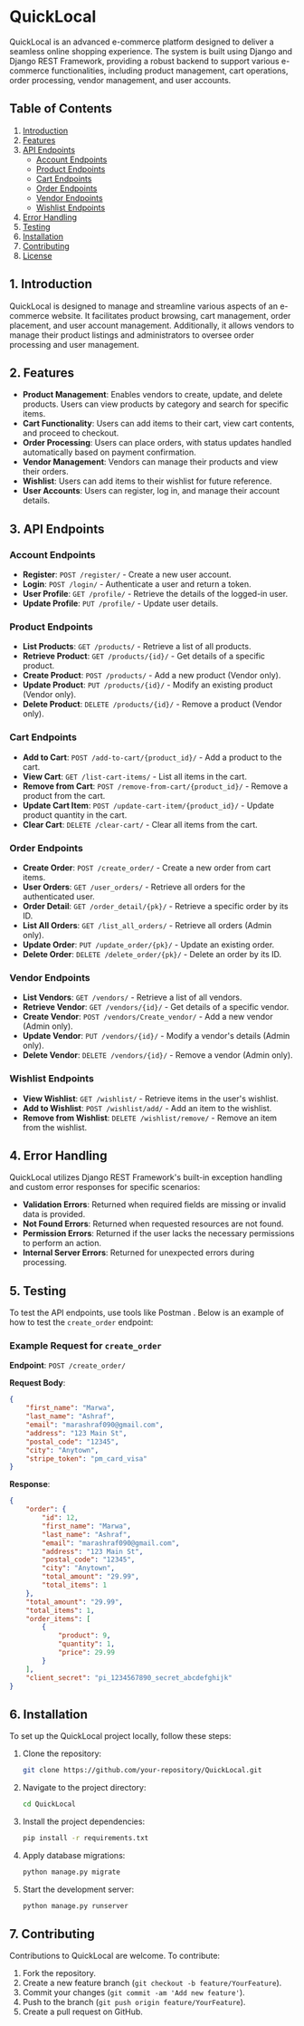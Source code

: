 # QuickLocal

QuickLocal is an advanced e-commerce platform designed to deliver a seamless online shopping experience. The system is built using Django and Django REST Framework, providing a robust backend to support various e-commerce functionalities, including product management, cart operations, order processing, vendor management, and user accounts.

## Table of Contents

1. [Introduction](#introduction)
2. [Features](#features)
3. [API Endpoints](#api-endpoints)
   - [Account Endpoints](#account-endpoints)
   - [Product Endpoints](#product-endpoints)
   - [Cart Endpoints](#cart-endpoints)
   - [Order Endpoints](#order-endpoints)
   - [Vendor Endpoints](#vendor-endpoints)
   - [Wishlist Endpoints](#wishlist-endpoints)
4. [Error Handling](#error-handling)
5. [Testing](#testing)
6. [Installation](#installation)
7. [Contributing](#contributing)
8. [License](#license)

## 1. Introduction

QuickLocal is designed to manage and streamline various aspects of an e-commerce website. It facilitates product browsing, cart management, order placement, and user account management. Additionally, it allows vendors to manage their product listings and administrators to oversee order processing and user management.

## 2. Features

- **Product Management**: Enables vendors to create, update, and delete products. Users can view products by category and search for specific items.
- **Cart Functionality**: Users can add items to their cart, view cart contents, and proceed to checkout.
- **Order Processing**: Users can place orders, with status updates handled automatically based on payment confirmation.
- **Vendor Management**: Vendors can manage their products and view their orders.
- **Wishlist**: Users can add items to their wishlist for future reference.
- **User Accounts**: Users can register, log in, and manage their account details.

## 3. API Endpoints

### Account Endpoints

- **Register**: `POST /register/` - Create a new user account.
- **Login**: `POST /login/` - Authenticate a user and return a token.
- **User Profile**: `GET /profile/` - Retrieve the details of the logged-in user.
- **Update Profile**: `PUT /profile/` - Update user details.

### Product Endpoints

- **List Products**: `GET /products/` - Retrieve a list of all products.
- **Retrieve Product**: `GET /products/{id}/` - Get details of a specific product.
- **Create Product**: `POST /products/` - Add a new product (Vendor only).
- **Update Product**: `PUT /products/{id}/` - Modify an existing product (Vendor only).
- **Delete Product**: `DELETE /products/{id}/` - Remove a product (Vendor only).

### Cart Endpoints

- **Add to Cart**: `POST /add-to-cart/{product_id}/` - Add a product to the cart.
- **View Cart**: `GET /list-cart-items/` - List all items in the cart.
- **Remove from Cart**: `POST /remove-from-cart/{product_id}/` - Remove a product from the cart.
- **Update Cart Item**: `POST /update-cart-item/{product_id}/` - Update product quantity in the cart.
- **Clear Cart**: `DELETE /clear-cart/` - Clear all items from the cart.

### Order Endpoints

- **Create Order**: `POST /create_order/` - Create a new order from cart items.
- **User Orders**: `GET /user_orders/` - Retrieve all orders for the authenticated user.
- **Order Detail**: `GET /order_detail/{pk}/` - Retrieve a specific order by its ID.
- **List All Orders**: `GET /list_all_orders/` - Retrieve all orders (Admin only).
- **Update Order**: `PUT /update_order/{pk}/` - Update an existing order.
- **Delete Order**: `DELETE /delete_order/{pk}/` - Delete an order by its ID.

### Vendor Endpoints

- **List Vendors**: `GET /vendors/` - Retrieve a list of all vendors.
- **Retrieve Vendor**: `GET /vendors/{id}/` - Get details of a specific vendor.
- **Create Vendor**: `POST /vendors/Create_vendor/` - Add a new vendor (Admin only).
- **Update Vendor**: `PUT /vendors/{id}/` - Modify a vendor's details (Admin only).
- **Delete Vendor**: `DELETE /vendors/{id}/` - Remove a vendor (Admin only).

### Wishlist Endpoints

- **View Wishlist**: `GET /wishlist/` - Retrieve items in the user's wishlist.
- **Add to Wishlist**: `POST /wishlist/add/` - Add an item to the wishlist.
- **Remove from Wishlist**: `DELETE /wishlist/remove/` - Remove an item from the wishlist.

## 4. Error Handling

QuickLocal utilizes Django REST Framework's built-in exception handling and custom error responses for specific scenarios:

- **Validation Errors**: Returned when required fields are missing or invalid data is provided.
- **Not Found Errors**: Returned when requested resources are not found.
- **Permission Errors**: Returned if the user lacks the necessary permissions to perform an action.
- **Internal Server Errors**: Returned for unexpected errors during processing.

## 5. Testing

To test the API endpoints, use tools like Postman . Below is an example of how to test the `create_order` endpoint:

### Example Request for `create_order`

**Endpoint**: `POST /create_order/`

**Request Body**:
```json
{
    "first_name": "Marwa",
    "last_name": "Ashraf",
    "email": "marashraf090@gmail.com",
    "address": "123 Main St",
    "postal_code": "12345",
    "city": "Anytown",
    "stripe_token": "pm_card_visa"
}
```

**Response**:
```json
{
    "order": {
        "id": 12,
        "first_name": "Marwa",
        "last_name": "Ashraf",
        "email": "marashraf090@gmail.com",
        "address": "123 Main St",
        "postal_code": "12345",
        "city": "Anytown",
        "total_amount": "29.99",
        "total_items": 1
    },
    "total_amount": "29.99",
    "total_items": 1,
    "order_items": [
        {
            "product": 9,
            "quantity": 1,
            "price": 29.99
        }
    ],
    "client_secret": "pi_1234567890_secret_abcdefghijk"
}
```

## 6. Installation

To set up the QuickLocal project locally, follow these steps:

1. Clone the repository:
   ```bash
   git clone https://github.com/your-repository/QuickLocal.git
   ```
2. Navigate to the project directory:
   ```bash
   cd QuickLocal
   ```
3. Install the project dependencies:
   ```bash
   pip install -r requirements.txt
   ```
4. Apply database migrations:
   ```bash
   python manage.py migrate
   ```
5. Start the development server:
   ```bash
   python manage.py runserver
   ```

## 7. Contributing

Contributions to QuickLocal are welcome. To contribute:

1. Fork the repository.
2. Create a new feature branch (`git checkout -b feature/YourFeature`).
3. Commit your changes (`git commit -am 'Add new feature'`).
4. Push to the branch (`git push origin feature/YourFeature`).
5. Create a pull request on GitHub.
